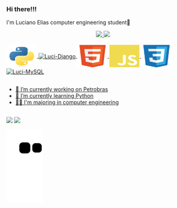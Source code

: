 ### Hi there!!! 
I'm Luciano Elias computer engineering student👋

<div align="center">
  <a href="https://github.com/luciano-elias">
  <img height="180em" src="https://github-readme-stats.vercel.app/api?username=luciano-elias&show_icons=true&theme=dracula&include_all_commits=true&count_private=true"/>
  <img height="180em" src="https://github-readme-stats.vercel.app/api/top-langs/?username=luciano-elias&layout=compact&langs_count=7&theme=dracula"/>
</div>
<div style="display: inline_block"><br>
  <img align="center" alt="Luci-Python" height="60" width="80" src="https://raw.githubusercontent.com/devicons/devicon/master/icons/python/python-original.svg">
  <img align="center" alt="Luci-Django" height="60" width="80" src="https://cdn.jsdelivr.net/gh/devicons/devicon/icons/django/django-plain-wordmark.svg">
  <img align="center" alt="Luci-HTML" height="60" width="80" src="https://raw.githubusercontent.com/devicons/devicon/master/icons/html5/html5-original.svg">
  <img align="center" alt="Luci-Js" height="60" width="80" src="https://raw.githubusercontent.com/devicons/devicon/master/icons/javascript/javascript-plain.svg">
  <img align="center" alt="Luci-CSS" height="60" width="80" src="https://raw.githubusercontent.com/devicons/devicon/master/icons/css3/css3-original.svg">
  <img align="center" alt="Luci-MySQL" height="60" width="80" src="https://cdn.jsdelivr.net/gh/devicons/devicon/icons/mysql/mysql-original-wordmark.svg">
  </div>
  
  ##
- 🔭 I’m currently working on Petrobras
- 🌱 I’m currently learning Python
- 👨‍🎓 I'm majoring in computer engineering
##
<div> 
  <a href = "mailto:lucianoelias1@gmail.com"><img src="https://img.shields.io/badge/Gmail-D14836?style=for-the-badge&logo=gmail&logoColor=white"></a>
  <a href = "#"><img src="https://img.shields.io/badge/WhatsApp-25D366?style=for-the-badge&logo=whatsapp&logoColor=white"></a>
 
 
 
  ![Snake animation](https://github.com/rafaballerini/rafaballerini/blob/output/github-contribution-grid-snake.svg)
 
</div>
